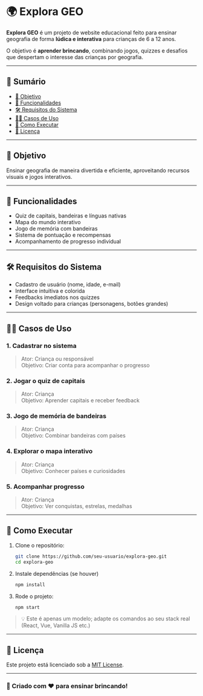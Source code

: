 # 🌍 Explora GEO

**Explora GEO** é um projeto de website educacional feito para ensinar geografia de forma **lúdica e interativa** para crianças de 6 a 12 anos.

O objetivo é **aprender brincando**, combinando jogos, quizzes e desafios que despertam o interesse das crianças por geografia.

---

## 📑 Sumário

- [🎯 Objetivo](#objetivo)
- [🧩 Funcionalidades](#funcionalidades)
- [🛠 Requisitos do Sistema](#requisitos-do-sistema)
- [🧑‍🏫 Casos de Uso](#casos-de-uso)
- [🚀 Como Executar](#como-executar)
- [📄 Licença](#licença)

---

## 🎯 Objetivo

Ensinar geografia de maneira divertida e eficiente, aproveitando recursos visuais e jogos interativos.

---

## 🧩 Funcionalidades

- Quiz de capitais, bandeiras e línguas nativas
- Mapa do mundo interativo
- Jogo de memória com bandeiras
- Sistema de pontuação e recompensas
- Acompanhamento de progresso individual

---

## 🛠 Requisitos do Sistema

- Cadastro de usuário (nome, idade, e-mail)
- Interface intuitiva e colorida
- Feedbacks imediatos nos quizzes
- Design voltado para crianças (personagens, botões grandes)

---

## 🧑‍🏫 Casos de Uso

### 1. Cadastrar no sistema

> Ator: Criança ou responsável  
> Objetivo: Criar conta para acompanhar o progresso

### 2. Jogar o quiz de capitais

> Ator: Criança  
> Objetivo: Aprender capitais e receber feedback

### 3. Jogo de memória de bandeiras

> Ator: Criança  
> Objetivo: Combinar bandeiras com países

### 4. Explorar o mapa interativo

> Ator: Criança  
> Objetivo: Conhecer países e curiosidades

### 5. Acompanhar progresso

> Ator: Criança  
> Objetivo: Ver conquistas, estrelas, medalhas

---

## 🚀 Como Executar

1. Clone o repositório:
   ```bash
   git clone https://github.com/seu-usuario/explora-geo.git
   cd explora-geo
   ```

2. Instale dependências (se houver)
   ```bash
   npm install
   ```

3. Rode o projeto:
   ```bash
   npm start
   ```

> 💡 Este é apenas um modelo; adapte os comandos ao seu stack real (React, Vue, Vanilla JS etc.)

---

## 📄 Licença

Este projeto está licenciado sob a [MIT License](LICENSE).

---

### 👦 Criado com ❤️ para ensinar brincando!

